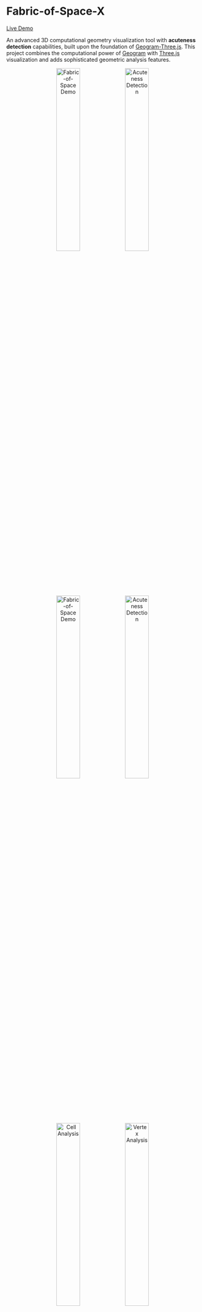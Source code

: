 # Fabric-of-Space-X

[Live Demo](https://virtualorganics.github.io/Fabric-of-Space-X/)

An advanced 3D computational geometry visualization tool with **acuteness detection** capabilities, built upon the foundation of [Geogram-Three.js](https://github.com/VirtualOrganics/Geogram-Three.js). This project combines the computational power of [Geogram](https://github.com/BrunoLevy/geogram) with [Three.js](https://github.com/mrdoob/three.js) visualization and adds sophisticated geometric analysis features.

<p align="center">
  <img src="docs/Fabric_of_Space_7.png" alt="Fabric-of-Space Demo" width="35%">
  <img src="docs/Fabric_of_Space_8.png" alt="Acuteness Detection" width="35%"> 
</p>
<p align="center">
  <img src="docs/Fabric_of_Space_1.png" alt="Fabric-of-Space Demo" width="35%">
  <img src="docs/Fabric_of_Space_2.png" alt="Acuteness Detection" width="35%"> 
</p>
<p align="center">
  <img src="docs/Fabric_of_Space_3.png" alt="Cell Analysis" width="35%">
  <img src="docs/Fabric_of_Space_4.png" alt="Vertex Analysis" width="35%">
</p>

## 🌟 Key Features

### **Core Capabilities**
- **3D Delaunay Triangulation**: Compute Delaunay tetrahedralization of 3D point sets
- **3D Voronoi Diagrams**: Generate Voronoi cells from Delaunay triangulation
- **Periodic Boundary Conditions**: Support for periodic (toroidal) domains
- **WebAssembly Performance**: Native-speed computation in the browser
- **Interactive 3D Visualization**: Real-time Three.js rendering with orbit controls
- **Growth-Shrink Dynamics**: Cells grow or shrink based on their acuteness (NEW in X version!)

### **🔍 Acuteness Detection System** *(New!)*
Advanced geometric analysis tools that detect and visualize acute angles in 3D structures:

- **📐 Cell Acuteness**: Analyzes dihedral angles between adjacent faces in Voronoi cells
- **🔲 Face Acuteness**: Counts acute interior angles in Voronoi face polygons  
- **⚫ Vertex Acuteness**: Measures acute angles in Delaunay tetrahedra vertices
- **🎨 Color-Coded Visualization**: Blue-to-red gradient (blue = low acuteness, red = high acuteness)
- **📊 Interactive Legend**: Real-time color scale showing acuteness levels
- **🧪 Unit Testing**: Comprehensive test suite with geometric validation
- **⚡ Performance Optimized**: Handles 1000+ points with live updates at 30+ FPS

### **⚡ Performance Optimizations** *(New!)*
Sophisticated optimization system for handling large datasets:

- **FastAcuteness Engine**: Optimized analyzer for 500+ points
  - Pre-allocated typed arrays minimize garbage collection
  - Inline calculations without intermediate allocations
  - Smart neighbor limiting (checks 4-6 nearest instead of all)
  - Incremental updates for live animation
  
- **Adaptive Quality System**: Maintains smooth 30 FPS
  - Automatically reduces quality when performance drops
  - Frame skipping for complex computations
  - Progressive rendering for large datasets
  
- **Web Workers**: Parallel computation support
  - Automatic worker pool management
  - Chunk-based processing
  - Graceful fallback to single-threaded mode

- **Optimized Algorithms**:
  - Squared distance calculations (avoids expensive sqrt)
  - Early termination for high-acuteness cells
  - Optional performance profiling

### **🌱 Growth-Shrink Dynamics** *(New in X!)*
Revolutionary cell dynamics based on geometric properties:

- **4 Growth Modes**:
  - **+ Acute = + (only)**: Only cells above threshold grow
  - **+ Acute = + / - Acute = -**: Bidirectional growth/shrink
  - **+ Acute = - (only)**: Only cells above threshold shrink
  - **+ Acute = - / - Acute = +**: Inverse bidirectional
  
- **Dynamic Controls**:
  - Adjustable threshold (0-60)
  - Growth rate and damping
  - Power factor for non-linear dynamics
  - Real-time statistics display
  
- **Maintains Voronoi Structure**: 
  - Never directly edits polygons
  - Only moves generator points
  - Rebuilds Delaunay→Voronoi each frame

## 🚀 Quick Start

### Online Demo
Try it instantly: **[Live Demo](https://virtualorganics.github.io/Fabric-of-Space-X/)**

### Local Development
```bash
# Clone the repository
git clone https://github.com/VirtualOrganics/Fabric-of-Space-X.git
cd Fabric-of-Space-X

# Start local server
python3 -m http.server 8000

# Open browser
open http://localhost:8000
```

## 🎮 Usage Guide

### Basic Controls
- **Points**: Number of random points to generate (4-2500)
- **Min Dist**: Minimum distance between generated points
- **Motion/Speed**: Point animation settings
- **Live Update**: Real-time triangulation updates
- **Periodic**: Toggle periodic boundary conditions
- **Ghost Cells**: Visualize periodic space wrapping

### 🔍 Acuteness Detection Controls
1. **Vertices Checkbox**: Toggle vertex acuteness visualization
2. **Analysis Mode Dropdown**: 
   - **None**: Standard visualization without analysis
   - **Faces**: Color individual Voronoi faces by their acute angles
   - **Cells**: Color entire Voronoi cells by total acute angles (default)
3. **Opacity Slider**: Control transparency of face/cell coloring
4. **Thickness Slider**: Control size of vertex spheres
5. **Run Unit Tests**: Execute geometric validation tests
6. **Recompute Analysis**: Refresh analysis on current data

### Color Legend
- **🔵 Blue**: Low acuteness (few acute angles)
- **🟢 Green**: Medium acuteness  
- **🟡 Yellow**: High acuteness
- **🔴 Red**: Maximum acuteness (many acute angles)

## 🔬 How the Model Works

### Mathematical Foundation

The Fabric-of-Space model is built on the duality between **Delaunay triangulation** and **Voronoi diagrams** in 3D space:

1. **Delaunay Triangulation**: Given a set of points in 3D, we compute a tetrahedralization where no point lies inside the circumsphere of any tetrahedron. This creates a network of tetrahedra that fills the convex hull of the points.

2. **Voronoi Diagram**: The dual of the Delaunay triangulation. Each Voronoi cell contains all points closer to its seed point than to any other seed point. The vertices of Voronoi cells are the circumcenters (barycenters) of Delaunay tetrahedra.

3. **Periodic Boundaries**: In periodic mode, the space wraps around like a 3D torus. Points near boundaries connect to points on the opposite side, creating a seamless, infinite tiling pattern.

### Implementation Architecture

```
Input Points → WASM Computation → JavaScript Processing → Three.js Visualization
     ↓               ↓                    ↓                      ↓
 3D Coordinates  Geogram Engine    Analysis & MIC         WebGL Rendering
                 (C++ via WASM)     Correction
```

#### 1. **WebAssembly Core (C++/Geogram)**
- Uses Geogram's robust geometric algorithms
- Computes Delaunay triangulation in native code speed
- Returns tetrahedra as vertex indices
- Handles periodic boundary conditions at the algorithmic level

#### 2. **JavaScript Processing Layer**
- **DelaunayComputation.js**: 
  - Manages WASM interface
  - Computes Voronoi vertices (tetrahedra barycenters)
  - Builds face adjacency relationships
  - Applies Minimum Image Convention (MIC) for periodic boundaries
  
- **GeometryAnalysis.js**:
  - Pure geometric calculations (no dependencies)
  - Computes angles between vectors
  - Counts acute angles in various contexts
  - Returns numerical scores for visualization

- **Visualizer.js**:
  - Maps analysis scores to colors
  - Creates Three.js meshes and materials
  - Manages color legends and UI updates

#### 3. **Three.js Visualization**
- Renders all geometric elements in real-time 3D
- Supports interactive camera controls
- Efficient mesh management and disposal
- Dynamic color updates based on analysis

### Acuteness Detection Algorithms

#### **Vertex Acuteness (Delaunay Tetrahedra Analysis)**
For each tetrahedron, we analyze the angles at each vertex:
```javascript
// For vertex V with edges to points A, B, C:
angle_AB_AC = arccos(dot(VA, VB) / (|VA| × |VB|))
angle_AB_BC = arccos(dot(VA, VC) / (|VA| × |VC|))
angle_AC_BC = arccos(dot(VB, VC) / (|VB| × |VC|))
// Count angles < 90° (π/2 radians)
```
This reveals "sliver" tetrahedra that indicate poor triangulation quality.

#### **Face Acuteness (Voronoi Face Polygon Analysis)**
For each Voronoi face (polygon between two cells):
1. Collect all tetrahedra containing both seed points
2. Extract their barycenters to form the face polygon
3. Sort vertices by angle to ensure proper polygon
4. Calculate interior angles at each vertex
5. Count angles < 90°

#### **Cell Acuteness (Voronoi Cell Analysis)**
For each Voronoi cell:
1. Collect all barycenters of tetrahedra containing the seed point
2. For each barycenter, find angles to nearby barycenters
3. Count all angles < 90° within the cell
4. Normalize by cell size for fair comparison

### Periodic Boundary Handling (MIC)

The **Minimum Image Convention** ensures correct visualization in periodic mode:
```javascript
// For any two points p1 and p2:
for each dimension i:
    delta = p2[i] - p1[i]
    if (delta > 0.5) p2[i] -= 1.0  // Wrap around
    if (delta < -0.5) p2[i] += 1.0  // Wrap around
```
This prevents "transverse connections" across boundaries and maintains local geometry.

### Performance Optimizations

1. **Efficient Data Structures**:
   - Face-to-tetrahedra adjacency maps
   - Cached barycenter calculations
   - Pre-sorted vertex arrays

2. **Mesh Management**:
   - Geometry disposal on updates
   - Material reuse where possible
   - Batched Three.js operations

3. **Algorithmic Efficiency**:
   - O(n log n) Delaunay triangulation
   - Linear-time Voronoi construction
   - Localized angle calculations

## 🔬 Technical Details

### Acuteness Analysis Algorithms

#### **Cell Acuteness**
Analyzes 3D Voronoi cells for acute dihedral angles:
```javascript
// For each cell, calculate angles between adjacent Voronoi vertices
const angle = calculateAngle(vec1, vec2);
if (angle < Math.PI / 2) acuteCount++; // Count acute angles
```

#### **Face Acuteness** 
Examines 2D Voronoi faces for acute interior angles:
```javascript
// For each vertex in face, calculate interior angle
const vec1 = [prev[0] - curr[0], prev[1] - curr[1], prev[2] - curr[2]];
const vec2 = [next[0] - curr[0], next[1] - curr[1], next[2] - curr[2]];
const angle = calculateAngle(vec1, vec2);
```

#### **Vertex Acuteness**
Measures acute angles in Delaunay tetrahedra:
```javascript
// For each tetrahedron vertex, analyze edge angles
const edges = others.map(v => [v[0] - center[0], v[1] - center[1], v[2] - center[2]]);
const angles = [calculateAngle(edges[0], edges[1]), ...];
```

### Data Structures
- **`DelaunayComputation`**: Core triangulation and analysis engine
- **`GeometryAnalysis`**: Pure geometric calculation functions
- **`FastAcuteness`**: Optimized analyzer for large datasets (500+ points)
- **`WorkerManager`**: Web Worker pool for parallel computation
- **`Visualizer`**: Three.js rendering and color mapping
- **Unit Tests**: Comprehensive validation with known geometries

### Performance Implementation Details

#### **FastAcuteness Engine**
The FastAcuteness analyzer achieves 5-10x speedup through:
```javascript
// Pre-allocated typed arrays
this.vertexBuffer = new Float32Array(maxVertices * 3);
this.distanceBuffer = new Float32Array(maxVertices);

// Inline calculations without array operations
const dx = x2 - x1;
const dy = y2 - y1;
const dz = z2 - z1;
const distSq = dx*dx + dy*dy + dz*dz; // No sqrt needed
```

#### **Adaptive Quality System**
Maintains target FPS by dynamically adjusting computation:
```javascript
if (frameTime > targetFrameTime) {
    this.qualityLevel = Math.max(0.1, this.qualityLevel * 0.9);
    this.skipFrames = Math.min(5, this.skipFrames + 1);
}
```

#### **Incremental Updates**
Only recalculates affected cells during animation:
```javascript
// Track which cells have moved
const movedCells = this.findMovedCells(prevPositions, newPositions);
// Update only those cells
movedCells.forEach(cellId => this.updateCellAcuteness(cellId));
```

## 🧪 Testing

### Built-in Test Suite
The project includes extensive unit tests:
```javascript
// Test geometric correctness with known shapes
testCubeGeometry();           // All angles should be 90° (non-acute)
testRegularTetrahedronGeometry(); // All angles should be 60° (acute)
testTriangularPrism();        // Mixed angle validation
```

### Running Tests
1. Open the application in your browser
2. Click **"Run Unit Tests"** button
3. Check browser console for detailed results
4. All tests should pass with ✅ green checkmarks

## 📚 API Reference

### Core Classes

#### `DelaunayComputation`
```javascript
const computation = new DelaunayComputation(points, isPeriodic);
await computation.compute(wasmModule);

// Access results
const tetrahedra = computation.getDelaunayTetrahedra();
const cells = computation.getCells();
const faces = computation.getFaces();
const vertices = computation.getVertices();
```

#### `GeometryAnalysis`
```javascript
import { analyzeAcuteness, vertexAcuteness, faceAcuteness, cellAcuteness } from './src/js/GeometryAnalysis.js';

// Run comprehensive analysis
const results = analyzeAcuteness(computation);
// Returns: { vertexScores: [...], faceScores: [...], cellScores: [...] }

// Individual analyses
const vertexScores = vertexAcuteness(computation);
const faceScores = faceAcuteness(computation);
const cellScores = cellAcuteness(computation);
```

#### `Visualizer`
```javascript
import * as Visualizer from './src/js/Visualizer.js';

// Initialize with THREE.js objects
Visualizer.initVisualizer(THREE, ConvexGeometry);

// Apply analysis coloring
Visualizer.applyAnalysisColoring(scene, meshGroups, analysisResults, 'CELL', computation);

// Remove analysis coloring
Visualizer.removeAnalysisColoring();
```

## 📊 Analysis Results Interpretation

### Understanding Acuteness Scores
- **Score 0**: No acute angles detected (e.g., perfect cube)
- **Low Scores (1-3)**: Few acute angles, generally regular geometry
- **Medium Scores (4-8)**: Moderate acuteness, some geometric irregularity
- **High Scores (9+)**: Many acute angles, highly irregular or "spiky" geometry

### Geometric Insights
- **High Cell Acuteness**: Indicates cells with sharp internal corners
- **High Face Acuteness**: Shows faces with pointed vertices
- **High Vertex Acuteness**: Reveals "sliver" tetrahedra in triangulation

## 🏗️ Project Structure

```
Fabric-of-Space-X/
├── 📄 index.html              # Main application
├── 📂 src/
│   ├── 📂 js/
│   │   ├── DelaunayComputation.js  # Core computation engine
│   │   ├── GeometryAnalysis.js     # Acuteness analysis algorithms
│   │   ├── GrowthSystem.js         # Growth-shrink dynamics (NEW!)
│   │   └── Visualizer.js           # Three.js visualization
│   └── 📂 cpp/                     # WASM source (from Geogram)
├── 📂 test/
│   └── GeometryAnalysis.test.js    # Unit test suite
├── 📂 dist/                        # Compiled WASM files
└── 📂 docs/                        # Documentation assets
```

## 🔧 Building from Source

### Prerequisites
- Emscripten SDK (for WASM compilation)
- Node.js (for development)
- C++17 compiler
- Python 3 (for local server)

### Build Steps
```bash
# Build WASM module (if modifying C++ code)
cd src/cpp
./build.sh

# Start development server
python3 -m http.server 8000
```

## 🎯 Use Cases

### Research Applications
- **Computational Geometry**: Study Voronoi diagram properties
- **Materials Science**: Analyze crystal structure irregularities  
- **Biology**: Examine cellular arrangements and acute interfaces
- **Physics**: Investigate particle packing and sharp boundaries

### Educational Use
- **Geometry Visualization**: Interactive 3D geometric concepts
- **Algorithm Demonstration**: Real-time triangulation algorithms
- **Mathematical Analysis**: Acute angle detection in 3D space

## 🤝 Contributing

We welcome contributions! Areas for improvement:
- 🔬 Advanced analysis algorithms
- 🎨 Enhanced visualization options
- ⚡ Performance optimizations
- 📊 Export/import functionality
- 🧪 Additional test cases

## 📋 Roadmap

- [ ] 📈 Statistical analysis tools
- [ ] 💾 Data export (CSV, JSON)
- [ ] 🎛️ Advanced filtering options
- [ ] 🔍 Zoom-to-acute-regions feature
- [ ] 📱 Mobile-responsive design
- [ ] 🎯 Batch processing mode

## 📄 License

This project is licensed under the MIT License. See the LICENSE file for details.

## 🙏 Acknowledgments

- **[Geogram](https://github.com/BrunoLevy/geogram)** by Bruno Levy - Core geometric algorithms
- **[Three.js](https://github.com/mrdoob/three.js)** - 3D visualization framework  
- **[Emscripten](https://emscripten.org/)** - WebAssembly compilation
- **[Geogram-Three.js](https://github.com/VirtualOrganics/Geogram-Three.js)** - Foundation project

## 📞 Support

- 🐛 **Issues**: [GitHub Issues](https://github.com/VirtualOrganics/Fabric-of-Space/issues)
- 💬 **Discussions**: [GitHub Discussions](https://github.com/VirtualOrganics/Fabric-of-Space/discussions)
- 📧 **Contact**: Open an issue for questions

---

**Made with ❤️ for the computational geometry community**
